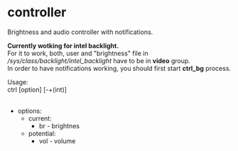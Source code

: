 # controller
Brightness and audio controller with notifications.<br>

<strong>Currently wotking for intel backlight.</strong><br>
For it to work, both, user and "brightness" file in <i>/sys/class/backlight/intel_backlight</i> have to be in <b>video</b> group.<br>
In order to have notifications working, you should first start <b>ctrl_bg</b> process.<br>

Usage:<br>
    ctrl [option] [-+(int)]<br><br>
    <ul>
        <li>
        options:
        <ul>
            <li>
                current:<ul><li>
                    br - brightnes</li></ul>
            </li>
            <li>
                potential:<ul><li>
                    vol - volume</li></ul>
            </li>
        </ul>
        </li>
    </ul>